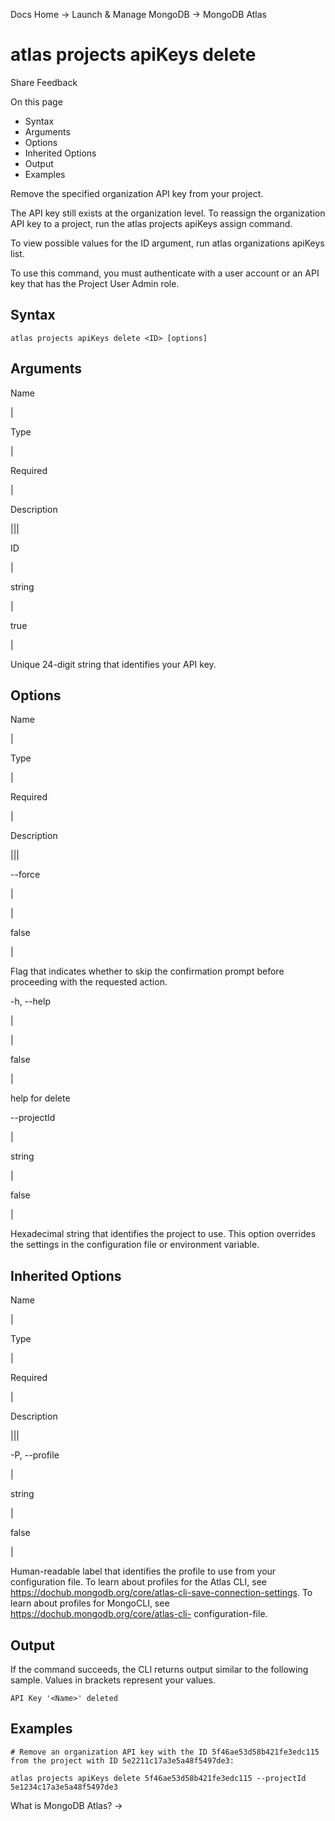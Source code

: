 Docs Home → Launch & Manage MongoDB → MongoDB Atlas

# atlas projects apiKeys delete

Share Feedback

On this page

  * Syntax
  * Arguments
  * Options
  * Inherited Options
  * Output
  * Examples

Remove the specified organization API key from your project.

The API key still exists at the organization level. To reassign the
organization API key to a project, run the atlas projects apiKeys assign
command.

To view possible values for the ID argument, run atlas organizations apiKeys
list.

To use this command, you must authenticate with a user account or an API key
that has the Project User Admin role.

## Syntax

    
    
    atlas projects apiKeys delete <ID> [options]  
      
  
## Arguments

Name

|

Type

|

Required

|

Description  
  
|||  
  
ID

|

string

|

true

|

Unique 24-digit string that identifies your API key.  
  
## Options

Name

|

Type

|

Required

|

Description  
  
|||  
  
\--force

|

|

false

|

Flag that indicates whether to skip the confirmation prompt before proceeding
with the requested action.  
  
-h, --help

|

|

false

|

help for delete  
  
\--projectId

|

string

|

false

|

Hexadecimal string that identifies the project to use. This option overrides
the settings in the configuration file or environment variable.  
  
## Inherited Options

Name

|

Type

|

Required

|

Description  
  
|||  
  
-P, --profile

|

string

|

false

|

Human-readable label that identifies the profile to use from your
configuration file. To learn about profiles for the Atlas CLI, see
https://dochub.mongodb.org/core/atlas-cli-save-connection-settings. To learn
about profiles for MongoCLI, see https://dochub.mongodb.org/core/atlas-cli-
configuration-file.  
  
## Output

If the command succeeds, the CLI returns output similar to the following
sample. Values in brackets represent your values.

    
    
    API Key '<Name>' deleted  
      
  
## Examples

    
    
    # Remove an organization API key with the ID 5f46ae53d58b421fe3edc115 from the project with ID 5e2211c17a3e5a48f5497de3:  
      
    atlas projects apiKeys delete 5f46ae53d58b421fe3edc115 --projectId 5e1234c17a3e5a48f5497de3  
  
What is MongoDB Atlas? →


